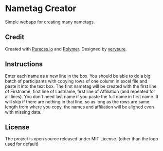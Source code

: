 Nametag Creator
===============

Simple webapp for creating many nametags.


Credit
------

Created with [Purecss.io](http://purecss.io) and [Polymer](http://polymer-project.org). Designed by [verysure](http://www.mit.edu/~tonyw).

Instructions
------------

Enter each name as a new line in the box. You should be able to do a big batch of participants with copying rows of one column in excel file and paste it into the text box. The first nametag will be created with the first line of Firstname, first line of Lastname, first line of Affiliation (and repeated for all lines). You don't need last name if you paste the full name in first name. It will skip if there are nothing in that line, so as long as the rows are same length from where you copy, the names and affiliation will be aligned even with missing data. 


License
-------

The project is open source released under MIT License. (other than the logo used for default)